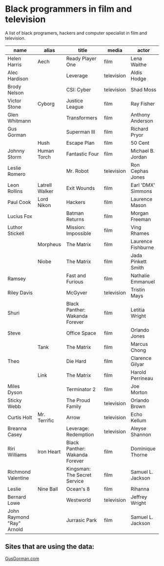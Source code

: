 # Black programmers in film and television

A list of black programers, hackers and computer specialist in film and television.

| name            | alias          | title               | media      | actor              | 
|-----------------|----------------|---------------------|------------|--------------------|
| Helen Harris    | Aech           | Ready Player One    | film      | Lena Waithe        | 
| Alec Hardison   |                | Leverage            | television | Aldis Hodge        | 
| Brody Nelson    |                | CSI: Cyber          | television | Shad Moss          | 
| Victor Stone    | Cyborg         | Justice League      | film      | Ray Fisher         | 
| Glen Whitmann   |                | Transformers        | film      | Anthony Anderson   | 
| Gus Gorman      |                | Superman III        | film      | Richard Pryor      | 
|                 | Hush           | Escape Plan         | film      | 50 Cent            | 
| Johnny Storm    | Human Torch    | Fantastic Four      | film      | Michael B. Jordan  | 
| Leslie Romero   |                | Mr. Robot           | television | Ron Cephas Jones   | 
| Leon Rollins    | Latrell Walker | Exit Wounds         | film      | Earl 'DMX' Simmons | 
| Paul Cook       | Lord Nikon     | Hackers             | film      | Laurence Mason     | 
| Lucius Fox      |                | Batman Returns      | film      | Morgan Freeman     | 
| Luthor Stickell |                | Mission: Impossible | film      | Ving Rhames        | 
|                 | Morpheus       | The Matrix          | film      | Laurence Fishburne | 
|                 | Niobe          | The Matrix          | film      | Jada Pinkett Smith | 
| Ramsey          |                | Fast and Furious    | film      | Nathalie Emmanuel  | 
| Riley Davis     |                | McGyver             | television | Tristin Mays       | 
| Shuri           |                | Black Panther: Wakanda Forever      | film      | Letitia Wright     | 
| Steve           |                | Office Space        | film      | Orlando Jones      | 
|                 | Tank           | The Matrix          | film      | Marcus Chong       | 
| Theo            |                | Die Hard            | film      | Clarence Gilyar    | 
|                 | Link           | The Matrix          | film      | Harold Perrineau   | 
|Miles Dyson | |Terminator 2 |film |Joe Morton |
|Sticky Webb | |The Proud Family |television |Orlando Brown |
|Curtis Holt |Mr. Terrific |Arrow |television |Echo Kellum |
|Breanna Casey | |Leverage: Redemption |television |Aleyse Shannon |
|Riri Williams |Iron Heart |Black Panther: Wakanda Forever |film |Dominique Thorne |
|Richmond Valentine | |Kingsman: The Secret Service |film |Samuel L. Jackson |
|Leslie |Nine Ball |Ocean's 8 |film |Rihanna |
|Bernard Lowe | |Westworld |television |Jeffrey Wright |
|John Raymond "Ray" Arnold | |Jurrasic Park |film |Samuel L. Jackson |


## Sites that are using the data:
[GusGorman.com](http://www.gusgorman.com)
